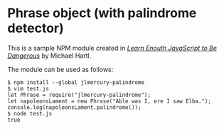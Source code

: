 # Phrase object (with palindrome detector)

This is a sample NPM module created in [*Learn Enouth JavaScript to Be Dangerous*](https://www.learnenough.com/javascript-tutorial) by Michael Hartl.

The module can be used as follows:

```
$ npm install --global jlmercury-palindrome
$ vim test.js
let Phrase = require("jlmercury-palindrome");
let napoleonsLament = new Phrase("Able was I, ere I saw Elba.");
console.log(napoleonsLament.palindrome());
$ node test.js
true
```
